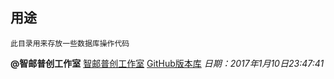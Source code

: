 ## 用途
```
此目录用来存放一些数据库操作代码
```



**@智邮普创工作室**
[智邮普创工作室](http://www.xupt.org)
[GitHub版本库](https://github.com/ZypcGroup)
*日期：2017年1月10日23:47:41*